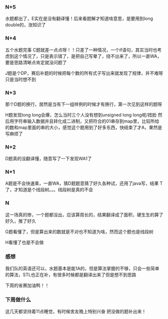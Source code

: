 ### N+5

水题都出了，E实在是没有翻译懂！后来看题解才知道啥意思，是要用到long double的，涨知识了

### N+4

五个水题完事
C题就差一点点呀！！只差了一种情况，一个if语句，其实当时也考虑到这个情况了，只是表示错了，是把自己写晕了，绕不出来了，所以一直WA，要是思路清晰点肯定就没问题了

J题是个DP，赛后补题的时候把每个数的所有式子写出来就发现了规律，并不难呀只是当时想不到

### N+3
那个D题的换行，居然是当有下一组样例的时候才有换行，第一次见到这样的题呀


H题发现long long会爆，怎么当时三个人没有想到unsigned long long呢/捂脸
然后用字符串输入数据并且转化成二进制，又把符合的01串存到map里，比较所给的数和map里面的串的大小，感觉这个题用到了好多东西，快结束了才A，果然是写麻烦了

### N+2
D题真的没翻译懂，随意写了一下发现WA1了


### N+1

A题是不会快速乘，一直WA，猜D题题意猜了好久各种试，还用了java写，结果
T了，才知道是个线段树。。。线段树是真的不会



### N
这一场真的惨，一个题都没出，应该算周长的，结果翻译成了面积，硬生生的算了好久，推了好久

G题看懂了，但是算出来的数就是不对也不知道为啥，然而这个题也是线段树

H看懂了也是不会做

### 感想
我们队的英语还可以，水题基本是能1A的，但是算法掌握的不够，只会一些简单的算法，STL也正在补，有很多时候都是翻译出来了但是想不到思路

下周的省赛加油鸭！！

### 下周做什么
这几天都坚持着11点睡觉，有时候舍友晚上特别兴奋
把没做的题补出来！


